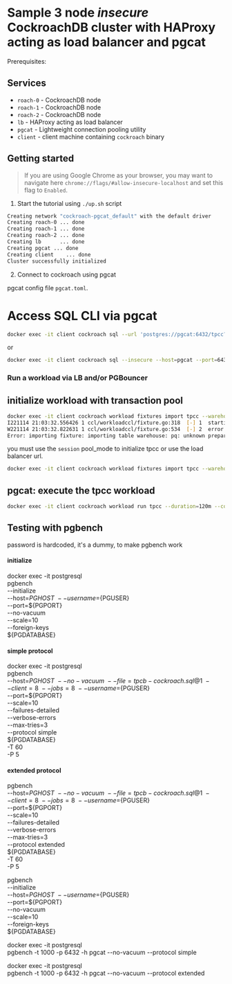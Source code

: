 # Sample 3 node *insecure* CockroachDB cluster with HAProxy acting as load balancer and pgcat

Prerequisites:

## Services
* `roach-0` - CockroachDB node
* `roach-1` - CockroachDB node
* `roach-2` - CockroachDB node
* `lb` - HAProxy acting as load balancer
* `pgcat` - Lightweight connection pooling utility
* `client` - client machine containing `cockroach` binary

## Getting started
>If you are using Google Chrome as your browser, you may want to navigate here `chrome://flags/#allow-insecure-localhost` and set this flag to `Enabled`.

1. Start the tutorial using `./up.sh` script

```bash
Creating network "cockroach-pgcat_default" with the default driver
Creating roach-0 ... done
Creating roach-1 ... done
Creating roach-2 ... done
Creating lb      ... done
Creating pgcat ... done
Creating client    ... done
Cluster successfully initialized
```

2. Connect to cockroach using pgcat

pgcat config file `pgcat.toml`.

# Access SQL CLI via pgcat

```bash
docker exec -it client cockroach sql --url 'postgres://pgcat:6432/tpcc?sslmode=disable'
```

or

```bash
docker exec -it client cockroach sql --insecure --host=pgcat --port=6432 --database=tpcc
```

### Run a workload via LB and/or PGBouncer

## initialize workload with transaction pool

```bash
docker exec -it client cockroach workload fixtures import tpcc --warehouses=10 'postgresql://root@pgcat:6432/tpcc?sslmode=disable'
I221114 21:03:32.556426 1 ccl/workloadccl/fixture.go:318  [-] 1  starting import of 9 tables
W221114 21:03:32.822631 1 ccl/workloadccl/fixture.go:534  [-] 2  error enabling automatic stats: driver: bad connection
Error: importing fixture: importing table warehouse: pq: unknown prepared statement ""
```

you must use the `session` pool_mode to initialize tpcc or use the load balancer url.

```bash
docker exec -it client cockroach workload fixtures import tpcc --warehouses=10 'postgresql://root@pgcat:6432/tpcc?sslmode=disable'
```

## pgcat: execute the tpcc workload

```bash
docker exec -it client cockroach workload run tpcc --duration=120m --concurrency=3 --max-rate=1000 --tolerate-errors --warehouses=10 --conns 60 --ramp=1m --workers=100 'postgresql://root@pgcat:6432/tpcc?sslmode=disable'
```


## Testing with pgbench

password is hardcoded, it's a dummy, to make pgbench work

#### initialize

docker exec -it postgresql \
pgbench \
    --initialize \
    --host=${PGHOST} \
    --username=${PGUSER} \
    --port=${PGPORT} \
    --no-vacuum \
    --scale=10 \
    --foreign-keys \
    ${PGDATABASE}

#### simple protocol

docker exec -it postgresql \
pgbench \
    --host=${PGHOST} \
    --no-vacuum \
    --file=tpcb-cockroach.sql@1 \
    --client=8 \
    --jobs=8 \
    --username=${PGUSER} \
    --port=${PGPORT} \
    --scale=10 \
    --failures-detailed \
    --verbose-errors \
    --max-tries=3 \
    --protocol simple \
    ${PGDATABASE} \
    -T 60 \
    -P 5

#### extended protocol

pgbench \
    --host=${PGHOST} \
    --no-vacuum \
    --file=tpcb-cockroach.sql@1 \
    --client=8 \
    --jobs=8 \
    --username=${PGUSER} \
    --port=${PGPORT} \
    --scale=10 \
    --failures-detailed \
    --verbose-errors \
    --max-tries=3 \
    --protocol extended \
    ${PGDATABASE} \
    -T 60 \
    -P 5



pgbench \
    --initialize \
    --host=${PGHOST} \
    --username=${PGUSER} \
    --port=${PGPORT} \
    --no-vacuum \
    --scale=10 \
    --foreign-keys \
    ${PGDATABASE}

docker exec -it postgresql \
pgbench -t 1000 -p 6432 -h pgcat --no-vacuum --protocol simple

docker exec -it postgresql \
pgbench -t 1000 -p 6432 -h pgcat --no-vacuum --protocol extended
